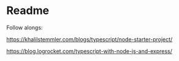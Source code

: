 # Readme

Follow alongs:

https://khalilstemmler.com/blogs/typescript/node-starter-project/

https://blog.logrocket.com/typescript-with-node-js-and-express/
